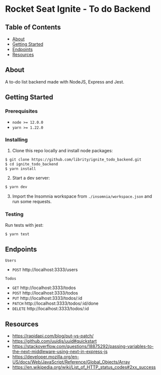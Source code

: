 # Rocket Seat Ignite - To do Backend

## Table of Contents

- [About](#about)
- [Getting Started](#getting_started)
- [Endpoints](#endpoints)
- [Resources](#resources)

## About <a name = "about"></a>

A to-do list backend made with NodeJS, Express and Jest.

## Getting Started <a name = "getting_started"></a>

### Prerequisites

- `node >= 12.0.0`
- `yarn >= 1.22.0`

### Installing

1. Clone this repo locally and install node packages:

```bash
$ git clone https://github.com/librity/ignite_todo_backend.git
$ cd ignite_todo_backend
$ yarn install
```

2. Start a dev server:

```bash
$ yarn dev
```

3. Import the Insomnia workspace from `./insomnia/workspace.json`
   and run some requests.

### Testing

Run tests with jest:

```bash
$ yarn test
```

## Endpoints <a name = "endpoints"></a>

`Users`

- `POST` http://localhost:3333/users

`Todos`

- `GET` http://localhost:3333/todos
- `POST` http://localhost:3333/todos
- `PUT` http://localhost:3333/todos/:id
- `PATCH` http://localhost:3333/todos/:id/done
- `DELETE` http://localhost:3333/todos/:id

## Resources <a name = "resources"></a>

- https://rapidapi.com/blog/put-vs-patch/
- https://github.com/uuidjs/uuid#quickstart
- https://stackoverflow.com/questions/18875292/passing-variables-to-the-next-middleware-using-next-in-express-js
- https://developer.mozilla.org/en-US/docs/Web/JavaScript/Reference/Global_Objects/Array
- https://en.wikipedia.org/wiki/List_of_HTTP_status_codes#2xx_success
